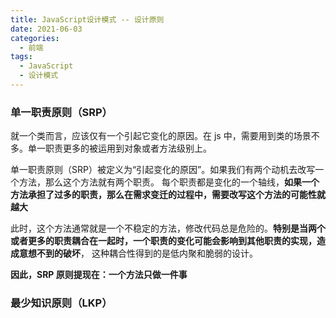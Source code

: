 ```yaml
---
title: JavaScript设计模式 -- 设计原则
date: 2021-06-03
categories:
  - 前端
tags:
  - JavaScript
  - 设计模式
---
```


### 单一职责原则（SRP）

就一个类而言，应该仅有一个引起它变化的原因。在 js 中，需要用到类的场景不多。单一职责更多的被运用到对象或者方法级别上。

单一职责原则（SRP）被定义为“引起变化的原因”。如果我们有两个动机去改写一个方法，那么这个方法就有两个职责。
每个职责都是变化的一个轴线，**如果一个方法承担了过多的职责，那么在需求变迁的过程中，需要改写这个方法的可能性就越大**

此时，这个方法通常就是一个不稳定的方法，修改代码总是危险的。**特别是当两个或者更多的职责耦合在一起时，一个职责的变化可能会影响到其他职责的实现，造成意想不到的破坏**，
这种耦合性得到的是低内聚和脆弱的设计。

**因此，SRP 原则提现在：一个方法只做一件事**

### 最少知识原则（LKP）
